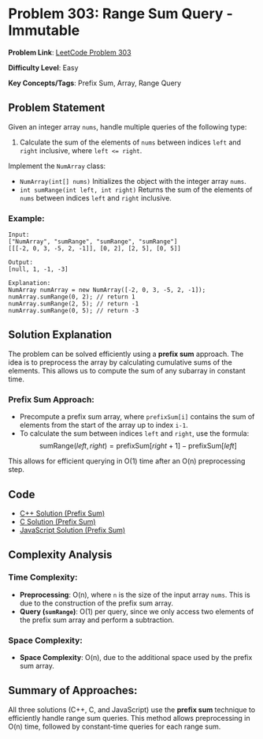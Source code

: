 # Problem 303: Range Sum Query - Immutable

**Problem Link**: [LeetCode Problem 303](https://leetcode.com/problems/range-sum-query-immutable/)

**Difficulty Level**: Easy

**Key Concepts/Tags**: Prefix Sum, Array, Range Query

## Problem Statement

Given an integer array `nums`, handle multiple queries of the following type:

1. Calculate the sum of the elements of `nums` between indices `left` and `right` inclusive, where `left <= right`.

Implement the `NumArray` class:

- `NumArray(int[] nums)` Initializes the object with the integer array `nums`.
- `int sumRange(int left, int right)` Returns the sum of the elements of `nums` between indices `left` and `right` inclusive.

### Example:
```text
Input:
["NumArray", "sumRange", "sumRange", "sumRange"]
[[[-2, 0, 3, -5, 2, -1]], [0, 2], [2, 5], [0, 5]]

Output:
[null, 1, -1, -3]

Explanation:
NumArray numArray = new NumArray([-2, 0, 3, -5, 2, -1]);
numArray.sumRange(0, 2); // return 1
numArray.sumRange(2, 5); // return -1
numArray.sumRange(0, 5); // return -3
```

## Solution Explanation

The problem can be solved efficiently using a **prefix sum** approach. The idea is to preprocess the array by calculating cumulative sums of the elements. This allows us to compute the sum of any subarray in constant time.

### Prefix Sum Approach:
- Precompute a prefix sum array, where `prefixSum[i]` contains the sum of elements from the start of the array up to index `i-1`.
- To calculate the sum between indices `left` and `right`, use the formula:
  $$
  \text{sumRange}(left, right) = \text{prefixSum}[right+1] - \text{prefixSum}[left]
  $$
  
This allows for efficient querying in O(1) time after an O(n) preprocessing step.

## Code

- [C++ Solution (Prefix Sum)](./solution_1.cpp)
- [C Solution (Prefix Sum)](./solution_2.c)
- [JavaScript Solution (Prefix Sum)](./solution_3.js)

## Complexity Analysis

### Time Complexity:
- **Preprocessing**: O(n), where `n` is the size of the input array `nums`. This is due to the construction of the prefix sum array.
- **Query (`sumRange`)**: O(1) per query, since we only access two elements of the prefix sum array and perform a subtraction.

### Space Complexity:
- **Space Complexity**: O(n), due to the additional space used by the prefix sum array.

## Summary of Approaches:
All three solutions (C++, C, and JavaScript) use the **prefix sum** technique to efficiently handle range sum queries. This method allows preprocessing in O(n) time, followed by constant-time queries for each range sum.